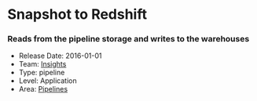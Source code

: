 # Snapshot to Redshift
### Reads from the pipeline storage and writes to the warehouses
* Release Date: 2016-01-01
* Team: [Insights](../teams/insights.md)
* Type: pipeline
* Level: Application
* Area: [Pipelines](areas/pipelines.png)
